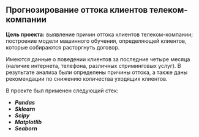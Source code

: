 ## Прогнозирование оттока клиентов телеком-компании

**Цель проекта:**  выявление причин оттока клиентов телеком-компании; построение модели машинного обучения, определяющей клиентов, которые собираются расторгнуть договор.

Имеются данные о поведении клиентов за последние четыре месяца (наличие интернета, телефона, различных стриминговых услуг). В результате анализа были определены причины оттока, а также даны рекомендации по снижению количества уходящих клиентов.

В проекте был применен следующий стек:
* **_Pandas_**
* **_Sklearn_**
* **_Scipy_**
* **_Matplotlib_**
* **_Seaborn_**
